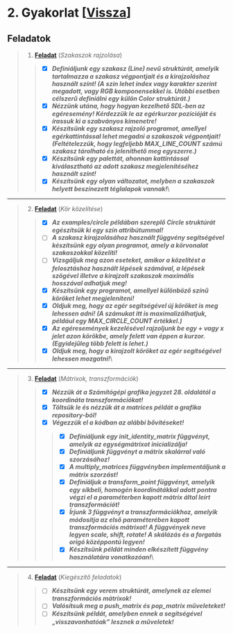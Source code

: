# 2. Gyakorlat [[Vissza](https://github.com/OraveczJozsef/Miskolci_Egyetem/tree/main/Sz%C3%A1m%C3%ADt%C3%B3g%C3%A9pi%20Grafika/Gyakorlati%20Feladatok)]
## Feladatok
> 1. **[Feladat](https://github.com/OraveczJozsef/Miskolci_Egyetem/tree/main/Sz%C3%A1m%C3%ADt%C3%B3g%C3%A9pi%20Grafika/Gyakorlati%20Feladatok/2.%20Gyakorlat/1%20Feladat)** (*Szakaszok rajzolása*)
> > - [x] ***Definiáljunk egy szakasz (Line) nevű struktúrát, amelyik tartalmazza a szakasz végpontjait és a kirajzoláshoz használt színt! (A szín lehet index vagy karakter szerint megadott, vagy RGB komponensekkel is. Utóbbi esetben célszerű definiálni egy külön Color struktúrát.)***
> > - [x] ***Nézzünk utána, hogy hogyan kezelhető SDL-ben az egéresemény! Kérdezzük le az egérkurzor pozícióját és írassuk ki a szabványos kimenetre!***
> > - [x] ***Készítsünk egy szakasz rajzoló programot, amellyel egérkattintással lehet megadni a szakaszok végpontjait! (Feltételezzük, hogy legfeljebb MAX_LINE_COUNT számú szakasz tárolható és jeleníthető meg egyszerre.)***
> > - [x] ***Készítsünk egy palettát, ahonnan kattintással kiválasztható az adott szakasz megjelenítéséhez használt színt!***
> > - [x] ***Készítsünk egy olyan változatot, melyben a szakaszok helyett beszínezett téglalapok vannak!***\
----
> 2. **[Feladat](https://github.com/OraveczJozsef/Miskolci_Egyetem/tree/main/Sz%C3%A1m%C3%ADt%C3%B3g%C3%A9pi%20Grafika/Gyakorlati%20Feladatok/2.%20Gyakorlat/2%20Feladat)** (*Kör közelítése*)
> > - [x] ***Az examples/circle példában szereplő Circle struktúrát egészítsük ki egy szín attribútummal!***
> > - [ ] ***A szakasz kirajzolásához használt függvény segítségével készítsünk egy olyan programot, amely a körvonalat szakaszokkal közelíti!***
> > - [ ] ***Vizsgáljuk meg azon eseteket, amikor a közelítést a felosztáshoz használt lépések számával, a lépések szögével illetve a kirajzolt szakaszok maximális hosszával adhatjuk meg!***
> > - [x] ***Készítsünk egy programot, amellyel különböző színű köröket lehet megjeleníteni!***
> > - [x] ***Oldjuk meg, hogy az egér segítségével új köröket is meg lehessen adni! (A számukat itt is maximalizálhatjuk, például egy MAX_CIRCLE_COUNT értékkel.)***
> > - [x] ***Az egéresemények kezelésével rajzoljunk be egy + vagy x jelet azon körökbe, amely felett van éppen a kurzor. (Egyidejűleg több felett is lehet.)***
> > - [x] ***Oldjuk meg, hogy a kirajzolt köröket az egér segítségével lehessen mozgatni!***\
----
> 3. **[Feladat](https://github.com/OraveczJozsef/Miskolci_Egyetem/tree/main/Sz%C3%A1m%C3%ADt%C3%B3g%C3%A9pi%20Grafika/Gyakorlati%20Feladatok/2.%20Gyakorlat/3%20Feladat)** (*Mátrixok, transzformációk*)
> > - [x] ***Nézzük át a Számítógépi grafika jegyzet 28. oldalától a koordináta transzformációkat!***
> > - [x] ***Töltsük le és nézzük át a matrices példát a grafika repository-ból!***
> > - [x] ***Végezzük el a kódban az alábbi bővítéseket!***
> > > - [x] ***Definiáljunk egy init_identity_matrix függvényt, amelyik az egységmátrixot inicializálja!***
> > > - [x] ***Definiáljunk függvényt a mátrix skalárral való szorzásához!***
> > > - [x] ***A multiply_matrices függvényben implementáljunk a mátrix szorzást!***
> > > - [x] ***Definiáljuk a transform_point függvényt, amelyik egy síkbeli, homogén koordinátákkal adott pontra végzi el a paraméterben kapott mátrix által leírt transzformációt!***
> > > - [x] ***Írjunk 3 függvényt a transzformációkhoz, amelyik módosítja az első paraméterében kapott transzformációs mátrixot! A függvények neve legyen scale, shift, rotate! A skálázás és a forgatás origó középpontú legyen!***
> > > - [x] ***Készítsünk példát minden elkészített függvény használatára vonatkozóan!***\
----
> 4. **[Feladat](https://github.com/OraveczJozsef/Miskolci_Egyetem/tree/main/Sz%C3%A1m%C3%ADt%C3%B3g%C3%A9pi%20Grafika/Gyakorlati%20Feladatok/2.%20Gyakorlat/4%20Feladat)** (*Kiegészítő feladatok*)
> > - [ ] ***Készítsünk egy verem struktúrát, amelynek az elemei transzformációs mátrixok!***
> > - [ ] ***Valósítsuk meg a push_matrix és pop_matrix műveleteket!***
> > - [ ] ***Készítsünk példát, amelyben ennek a segítségével „visszavonhatóak” lesznek a műveletek!***